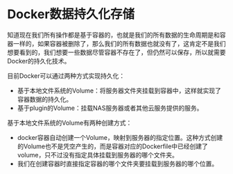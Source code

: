 # Docker数据持久化存储



知道现在我们所有操作都是基于容器的，也就是我们的所有数据的生命周期是和容器一样的，如果容器被删除了，那么我们的所有数据也就没有了，这肯定不是我们想要看到的，我们想要一些数据尽管容器不存在了，但仍然可以保存，所以就需要Docker的持久化技术。

目前Docker可以通过两种方式实现持久化：

* 基于本地文件系统的Volume：将服务器文件夹挂载到容器中，这样就实现了容器数据的持久化。
* 基于plugin的Volume：挂载NAS服务器或者其他云服务提供的服务。

基于本地文件系统的Volume有两种创建方式：

* docker容器自动创建一个Volume，映射到服务器的指定位置。这种方式创建的Volume也不是凭空产生的，而是容器对应的Dockerfile中已经创建了volume，只不过没有指定具体挂载到服务器的哪个文件夹。
* 我们在创建容器时直接指定容器的哪个文件夹要挂载到服务器的哪个位置。

